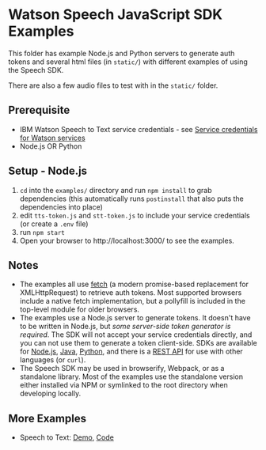 Watson Speech JavaScript SDK Examples
=====================================

This folder has example Node.js and Python servers to generate auth tokens and
several html files (in `static/`) with different examples of using the Speech SDK.

There are also a few audio files to test with in the `static/` folder.


Prerequisite
------------

* IBM Watson Speech to Text service credentials - see [Service credentials for Watson services](https://cloud.ibm.com/docs/services/watson?topic=watson-creating-credentials)
* Node.js OR Python


Setup - Node.js
---------------

1. `cd` into the `examples/` directory and run `npm install` to grab dependencies (this automatically runs `postinstall` that also puts the dependencies into place)
2. edit `tts-token.js` and `stt-token.js` to include your service credentials (or create a `.env` file)
3. run `npm start`
4. Open your browser to http://localhost:3000/ to see the examples.

Notes
-----

* The examples all use [fetch](https://developer.mozilla.org/en-US/docs/Web/API/Fetch_API) (a modern promise-based replacement for XMLHttpRequest) to retrieve auth tokens. Most supported browsers include a native fetch implementation, but a pollyfill is included in the top-level module for older browsers.
* The examples use a Node.js server to generate tokens. It doesn't have to be written in Node.js, but *some server-side token generator is required*. The SDK will not accept your service credentials directly, and you can not use them to generate a token client-side. SDKs are available for [Node.js](https://github.com/watson-developer-cloud/node-sdk#authorization), [Java](https://github.com/watson-developer-cloud/java-sdk), [Python](https://github.com/watson-developer-cloud/python-sdk/blob/master/examples/authorization_v1.py), and there is a [REST API](https://cloud.ibm.com/docs/services/watson?topic=watson-gs-tokens-watson-tokens) for use with other languages (or `curl`).
* The Speech SDK may be used in browserify, Webpack, or as a standalone library. Most of the examples use the standalone version either installed via NPM or symlinked to the root directory when developing locally.


More Examples
-------------

* Speech to Text: [Demo](https://speech-to-text-demo.ng.bluemix.net/), [Code](https://github.com/watson-developer-cloud/speech-to-text-nodejs)
